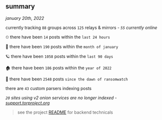 
## summary
_january 20th, 2022_

currently tracking `88` groups across `125` relays & mirrors - _`55` currently online_

⏲ there have been `14` posts within the `last 24 hours`

🦈 there have been `190` posts within the `month of january`

🪐 there have been `1058` posts within the `last 90 days`

🏚 there have been `186` posts within the `year of 2022`

🦕 there have been `2548` posts `since the dawn of ransomwatch`

there are `43` custom parsers indexing posts

_`20` sites using v2 onion services are no longer indexed - [support.torproject.org](https://support.torproject.org/onionservices/v2-deprecation/)_

> see the project [README](https://github.com/thetanz/ransomwatch#ransomwatch--) for backend technicals
